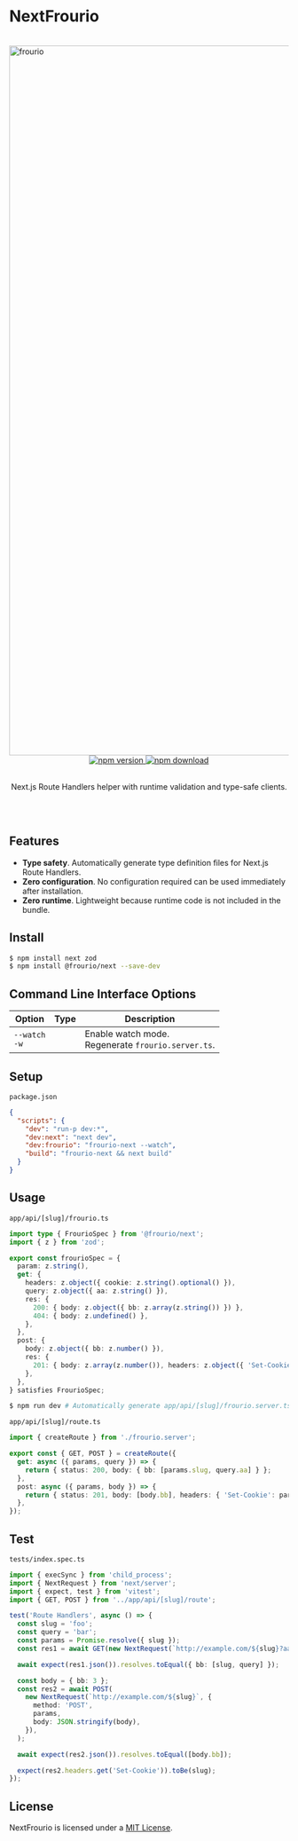 # NextFrourio

<br />
<img src="https://frouriojs.github.io/frourio/assets/images/ogp.png" width="1280" alt="frourio" />

<div align="center">
  <a href="https://www.npmjs.com/package/@frourio/next">
    <img src="https://img.shields.io/npm/v/@frourio/next" alt="npm version" />
  </a>
  <a href="https://www.npmjs.com/package/@frourio/next">
    <img src="https://img.shields.io/npm/dm/@frourio/next" alt="npm download" />
  </a>
</div>
<br />
<p align="center">Next.js Route Handlers helper with runtime validation and type-safe clients.</p>
<br />
<br />

## Features

- **Type safety**. Automatically generate type definition files for Next.js Route Handlers.
- **Zero configuration**. No configuration required can be used immediately after installation.
- **Zero runtime**. Lightweight because runtime code is not included in the bundle.

## Install

```sh
$ npm install next zod
$ npm install @frourio/next --save-dev
```

<a id="CLI-options"></a>

## Command Line Interface Options

<table>
  <thead>
    <tr>
      <th>Option</th>
      <th>Type</th>
      <th>Description</th>
    </tr>
  </thead>
  <tbody>
    <tr>
      <td nowrap><code>--watch</code><br /><code>-w</code></td>
      <td></td>
      <td>
        Enable watch mode.<br />
        Regenerate <code>frourio.server.ts</code>.
      </td>
    </tr>
  </tbody>
</table>

## Setup

`package.json`

```json
{
  "scripts": {
    "dev": "run-p dev:*",
    "dev:next": "next dev",
    "dev:frourio": "frourio-next --watch",
    "build": "frourio-next && next build"
  }
}
```

## Usage

`app/api/[slug]/frourio.ts`

```ts
import type { FrourioSpec } from '@frourio/next';
import { z } from 'zod';

export const frourioSpec = {
  param: z.string(),
  get: {
    headers: z.object({ cookie: z.string().optional() }),
    query: z.object({ aa: z.string() }),
    res: {
      200: { body: z.object({ bb: z.array(z.string()) }) },
      404: { body: z.undefined() },
    },
  },
  post: {
    body: z.object({ bb: z.number() }),
    res: {
      201: { body: z.array(z.number()), headers: z.object({ 'Set-Cookie': z.string() }) },
    },
  },
} satisfies FrourioSpec;
```

```sh
$ npm run dev # Automatically generate app/api/[slug]/frourio.server.ts
```

`app/api/[slug]/route.ts`

```ts
import { createRoute } from './frourio.server';

export const { GET, POST } = createRoute({
  get: async ({ params, query }) => {
    return { status: 200, body: { bb: [params.slug, query.aa] } };
  },
  post: async ({ params, body }) => {
    return { status: 201, body: [body.bb], headers: { 'Set-Cookie': params.slug } };
  },
});
```

## Test

`tests/index.spec.ts`

```ts
import { execSync } from 'child_process';
import { NextRequest } from 'next/server';
import { expect, test } from 'vitest';
import { GET, POST } from '../app/api/[slug]/route';

test('Route Handlers', async () => {
  const slug = 'foo';
  const query = 'bar';
  const params = Promise.resolve({ slug });
  const res1 = await GET(new NextRequest(`http://example.com/${slug}?aa=${query}`, { params }));

  await expect(res1.json()).resolves.toEqual({ bb: [slug, query] });

  const body = { bb: 3 };
  const res2 = await POST(
    new NextRequest(`http://example.com/${slug}`, {
      method: 'POST',
      params,
      body: JSON.stringify(body),
    }),
  );

  await expect(res2.json()).resolves.toEqual([body.bb]);

  expect(res2.headers.get('Set-Cookie')).toBe(slug);
});
```

## License

NextFrourio is licensed under a [MIT License](https://github.com/frouriojs/frourio-next/blob/main/LICENSE).
